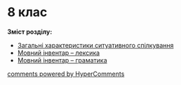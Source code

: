 <div id="hypercomments_widget" class="js-hypercomments-widget invisible"></div>

# 8 клас 

<p><b>Зміст розділу:</b></p>

<ul>
<li><a href="./spilkuvannya.md">Загальні характеристики ситуативного спілкування</a></li>
<li><a href="./leksyka.md">Мовний інвентар – лексика</a></li>
<li><a href="./gramatyka.md">Мовний інвентар – граматика</a></li>
</ul>


<div class="js-hypercomments-container">
    <a href="http://hypercomments.com" class="hc-link" title="comments widget">comments powered by HyperComments</a>
</div>